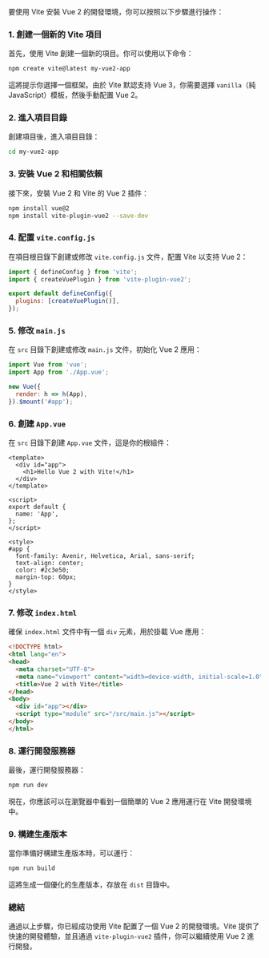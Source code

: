 要使用 Vite 安裝 Vue 2 的開發環境，你可以按照以下步驟進行操作：

### 1. 創建一個新的 Vite 項目
首先，使用 Vite 創建一個新的項目。你可以使用以下命令：

```bash
npm create vite@latest my-vue2-app
```

這將提示你選擇一個框架。由於 Vite 默認支持 Vue 3，你需要選擇 `vanilla`（純 JavaScript）模板，然後手動配置 Vue 2。

### 2. 進入項目目錄
創建項目後，進入項目目錄：

```bash
cd my-vue2-app
```

### 3. 安裝 Vue 2 和相關依賴
接下來，安裝 Vue 2 和 Vite 的 Vue 2 插件：

```bash
npm install vue@2
npm install vite-plugin-vue2 --save-dev
```

### 4. 配置 `vite.config.js`
在項目根目錄下創建或修改 `vite.config.js` 文件，配置 Vite 以支持 Vue 2：

```javascript
import { defineConfig } from 'vite';
import { createVuePlugin } from 'vite-plugin-vue2';

export default defineConfig({
  plugins: [createVuePlugin()],
});
```

### 5. 修改 `main.js`
在 `src` 目錄下創建或修改 `main.js` 文件，初始化 Vue 2 應用：

```javascript
import Vue from 'vue';
import App from './App.vue';

new Vue({
  render: h => h(App),
}).$mount('#app');
```

### 6. 創建 `App.vue`
在 `src` 目錄下創建 `App.vue` 文件，這是你的根組件：

```vue
<template>
  <div id="app">
    <h1>Hello Vue 2 with Vite!</h1>
  </div>
</template>

<script>
export default {
  name: 'App',
};
</script>

<style>
#app {
  font-family: Avenir, Helvetica, Arial, sans-serif;
  text-align: center;
  color: #2c3e50;
  margin-top: 60px;
}
</style>
```

### 7. 修改 `index.html`
確保 `index.html` 文件中有一個 `div` 元素，用於掛載 Vue 應用：

```html
<!DOCTYPE html>
<html lang="en">
<head>
  <meta charset="UTF-8">
  <meta name="viewport" content="width=device-width, initial-scale=1.0">
  <title>Vue 2 with Vite</title>
</head>
<body>
  <div id="app"></div>
  <script type="module" src="/src/main.js"></script>
</body>
</html>
```

### 8. 運行開發服務器
最後，運行開發服務器：

```bash
npm run dev
```

現在，你應該可以在瀏覽器中看到一個簡單的 Vue 2 應用運行在 Vite 開發環境中。

### 9. 構建生產版本
當你準備好構建生產版本時，可以運行：

```bash
npm run build
```

這將生成一個優化的生產版本，存放在 `dist` 目錄中。

### 總結
通過以上步驟，你已經成功使用 Vite 配置了一個 Vue 2 的開發環境。Vite 提供了快速的開發體驗，並且通過 `vite-plugin-vue2` 插件，你可以繼續使用 Vue 2 進行開發。